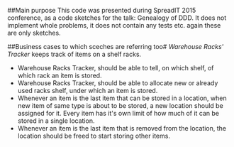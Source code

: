 ##Main purpose
This code was presented during SpreadIT 2015 conference, as a code sketches for the talk: Genealogy of DDD.
It does not implement whole problems, it does not contain any tests etc. again these are only sketches. 

##Business cases to which sceches are referring too#
*Warehouse Racks' Tracker* keeps track of items on a shelf racks.

 - Warehouse Racks Tracker, should be able to tell, on which shelf, of which rack an item is stored.
 - Warehouse Racks Tracker, should be able to allocate new or already used racks shelf, under which an item is stored.
 - Whenever an item is the last item that can be stored in a location, when new item of same type is about to be stored, a new location should be assigned for it. Every item has it's own limit of how much of it can be stored in a single location.
 - Whenever an item is the last item that is removed from the location, the location should be freed to start storing other items.